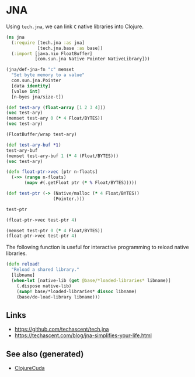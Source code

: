 # JNA

Using `tech.jna`, we can link `C` native libraries into Clojure.

``` clojure
(ns jna
  (:require [tech.jna :as jna]
            [tech.jna.base :as base])
  (:import [java.nio FloatBuffer]
           [com.sun.jna Native Pointer NativeLibrary]))

(jna/def-jna-fn "c" memset
  "Set byte memory to a value"
  com.sun.jna.Pointer
  [data identity]
  [value int]
  [n-byes jna/size-t])

(def test-ary (float-array [1 2 3 4]))
(vec test-ary)
(memset test-ary 0 (* 4 Float/BYTES))
(vec test-ary)

(FloatBuffer/wrap test-ary)

(def test-ary-buf *1)
test-ary-buf
(memset test-ary-buf 1 (* 4 (Float/BYTES)))
(vec test-ary)

(defn float-ptr->vec [ptr n-floats]
  (->> (range n-floats)
       (mapv #(.getFloat ptr (* % Float/BYTES)))))

(def test-ptr (-> (Native/malloc (* 4 Float/BYTES))
                  (Pointer.)))

test-ptr

(float-ptr->vec test-ptr 4)

(memset test-ptr 0 (* 4 Float/BYTES))
(float-ptr->vec test-ptr 4)
```

The following function is useful for interactive programming to reload
native libraries.

``` clojure
(defn reload!
  "Reload a shared library."
  [libname]
  (when-let [native-lib (get @base/*loaded-libraries* libname)]
    (.dispose native-lib)
    (swap! base/*loaded-libraries* dissoc libname)
    (base/do-load-library libname)))
```

## Links

  - <https://github.com/techascent/tech.jna>
  - <https://techascent.com/blog/jna-simplifies-your-life.html>

## See also (generated)

  - [ClojureCuda](./20201003150521-clojurecuda.md)
